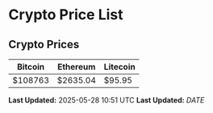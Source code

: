 # Crypto Price List

## Crypto Prices
| Bitcoin | Ethereum | Litecoin |
| ------- | -------- | -------- |
| $108763 | $2635.04 | $95.95 |
**Last Updated:** 2025-05-28 10:51 UTC
**Last Updated:** $DATE$
